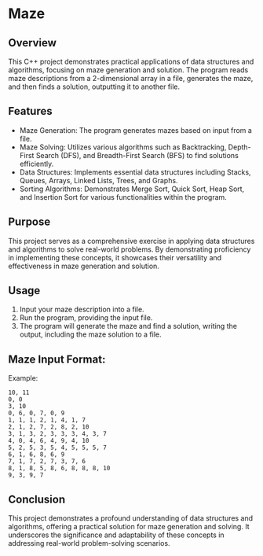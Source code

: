 # Maze

## Overview

This C++ project demonstrates practical applications of data structures and algorithms, focusing on maze generation and solution. The program reads maze descriptions from a 2-dimensional array in a file, generates the maze, and then finds a solution, outputting it to another file.

## Features
- Maze Generation: The program generates mazes based on input from a file.
- Maze Solving: Utilizes various algorithms such as Backtracking, Depth-First Search (DFS), and Breadth-First Search (BFS) to find solutions efficiently.
- Data Structures: Implements essential data structures including Stacks, Queues, Arrays, Linked Lists, Trees, and Graphs. 
- Sorting Algorithms: Demonstrates Merge Sort, Quick Sort, Heap Sort, and Insertion Sort for various functionalities within the program.

## Purpose
This project serves as a comprehensive exercise in applying data structures and algorithms to solve real-world problems. By demonstrating proficiency in implementing these concepts, it showcases their versatility and effectiveness in maze generation and solution.

## Usage
1. Input your maze description into a file.
2. Run the program, providing the input file.
3. The program will generate the maze and find a solution, writing the output, including the maze solution to a file.

## Maze Input Format:
Example:

```
10, 11
0, 0
3, 10
0, 6, 0, 7, 0, 9
1, 1, 1, 2, 1, 4, 1, 7
2, 1, 2, 7, 2, 8, 2, 10
3, 1, 3, 2, 3, 3, 3, 4, 3, 7
4, 0, 4, 6, 4, 9, 4, 10
5, 2, 5, 3, 5, 4, 5, 5, 5, 7
6, 1, 6, 8, 6, 9
7, 1, 7, 2, 7, 3, 7, 6
8, 1, 8, 5, 8, 6, 8, 8, 8, 10
9, 3, 9, 7
```

## Conclusion
This project demonstrates a profound understanding of data structures and algorithms, offering a practical solution for maze generation and solving. It underscores the significance and adaptability of these concepts in addressing real-world problem-solving scenarios.
